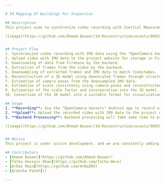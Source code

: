 ```yaml
---

# 3d Mapping Of Buildings For Inspection

## Description
This project aims to synchronize video recording with Inertial Measurement Unit (IMU) data through an Android app called [OpenCamera Sensors](https://github.com/prime-slam/OpenCamera-Sensors). The recorded videos and IMU data are uploaded to our website where the data is stored in [Firebase](https://firebase.google.com/). The backend of the system then downloads the data from Firebase, extracts frames from the video, and applies downsampling to both the extracted frames and IMU data to match their timestamps. The downsampled frames are used to reconstruct a 3D model using structure from motion (SfM) techniques. Additionally, camera poses are estimated from the downsampled IMU data. The scale consistency of the reconstructed 3D model is then estimated using the camera poses and the data obtained after reconstruction. Finally, the system estimates the scale factor and incorporates it into the 3D model, converting it into a suitable format for visualization and providing it to the front end.

![image](https://github.com/Ahmad-Baseer/3d-Reconstruction/assets/96955565/f819828b-9157-41d4-8cc7-da69ad2b6073)


## Project Flow
1. Synchronized video recording with IMU data using the "OpenCamera Sensors" Android app.
2. Upload video with IMU data to the project website for storage in Firebase.
3. Downloading of data from Firebase by the backend.
4. Extraction of frames from the video by the backend.
5. Downsampling of extracted frames and IMU data to match timestamps.
6. Reconstruction of a 3D model using downscaled frames through structure from motion.
7. Estimation of camera poses from the downsampled IMU data.
8. Estimation of scale consistency using camera poses and reconstructed data.
9. Estimation of the scale factor and incorporation into the 3D model.
10. Conversion of the 3D model into a suitable format for visualization and provision to the front end.

## Usage
1. **Recording**: Use the "OpenCamera Sensors" Android app to record synchronized video with IMU data.
2. **Upload**: Upload the recorded video with IMU data to the project website.
3. **Backend Processing**: Backend processing will take some time to process your data and then provide you with a visualization of your 3d model.

![image](https://github.com/Ahmad-Baseer/3d-Reconstruction/assets/96955565/8fc790e6-93b5-4f84-a2b5-997956d55624)


## Notice
This project is under active development, and we are constantly adding new features, improvements, and bug fixes. We encourage you to check back regularly for the latest updates and improvements. If you have any suggestions or feedback, feel free to open an issue or submit a pull request.

## Contributors
- [Ahmad Baseer](https://github.com/Ahmad-Baseer)
- [Talha Hussain Khan](https://github.com/Talha-Here)
- [Arbaz Moin](https://github.com/ArBaZM3)
- [Areesha Fateh]()

---
```

